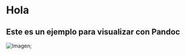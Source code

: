 # Hola

## Este es un ejemplo para visualizar con Pandoc

![Imagen](https://cdn.pixabay.com/photo/2014/09/14/18/04/dandelion-445228_960_720.jpg "InspiredImages");